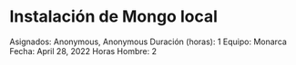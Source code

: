 # Instalación de Mongo local

Asignados: Anonymous, Anonymous
Duración (horas): 1
Equipo: Monarca
Fecha: April 28, 2022
Horas Hombre: 2